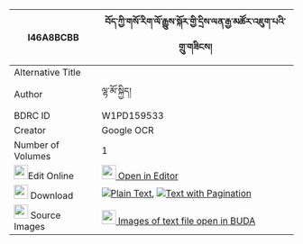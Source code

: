 |I46A8BCBB|བོད་ཀྱི་གསོ་རིག་ལོ་རྒྱུས་སྐོར་གྱི་དྲིས་ལན་རྒྱ་མཚོར་འཇུག་པའི་གྲུ་གཟིངས། 
| --- | --- 
|Alternative Title |
|Author| ལྷ་མོ་སྐྱིད།
|BDRC ID | W1PD159533
|Creator | Google OCR
|Number of Volumes| 1
|<img width="25" src="https://img.icons8.com/color/25/000000/edit-property.png">Edit Online| [<img width="25" src="https://avatars.githubusercontent.com/u/45091458?s=200&v=4"> Open in Editor](http://editor.openpecha.org/I46A8BCBB)
|<img width="25" src="https://img.icons8.com/fluent/48/000000/download-2.png"/>  Download | [![](https://img.icons8.com/color/20/000000/txt.png)Plain Text](https://github.com/Openpecha/I46A8BCBB/releases/download/v1/bo_kyi_sorik_logyu_kor_gyi_dri_plain_I46A8BCBB.zip), [![](https://img.icons8.com/color/20/000000/txt.png)Text with Pagination](https://github.com/Openpecha/I46A8BCBB/releases/download/v1/bo_kyi_sorik_logyu_kor_gyi_dri_pages_I46A8BCBB.zip)
|<img width="25" src="https://img.icons8.com/plasticine/100/000000/pictures-folder.png"/>  Source Images | [<img width="25" src="https://library.bdrc.io/icons/BUDA-small.svg"> Images of text file open in BUDA](https://library.bdrc.io/show/bdr:W1PD159533)